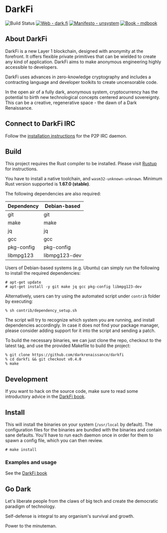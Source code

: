 # DarkFi

![Build Status](https://img.shields.io/github/actions/workflow/status/darkrenaissance/darkfi/ci.yml?branch=master&style=flat-square)
[![Web - dark.fi](https://img.shields.io/badge/Web-dark.fi-white?logo=firefox&logoColor=white&style=flat-square)](https://dark.fi)
[![Manifesto - unsystem](https://img.shields.io/badge/Manifesto-unsystem-informational?logo=minutemailer&logoColor=white&style=flat-square)](https://dark.fi/manifesto.html)
[![Book - mdbook](https://img.shields.io/badge/Book-mdbook-orange?logo=gitbook&logoColor=white&style=flat-square)](https://darkrenaissance.github.io/darkfi)

## About DarkFi

DarkFi is a new Layer 1 blockchain, designed with anonymity at the
forefront. It offers flexible private primitives that can be wielded
to create any kind of application. DarkFi aims to make anonymous
engineering highly accessible to developers.

DarkFi uses advances in zero-knowledge cryptography and includes a
contracting language and developer toolkits to create uncensorable
code.

In the open air of a fully dark, anonymous system, cryptocurrency has
the potential to birth new technological concepts centered around
sovereignty. This can be a creative, regenerative space - the dawn of
a Dark Renaissance.


## Connect to DarkFi IRC

Follow the [installation instructions](https://darkrenaissance.github.io/darkfi/misc/ircd/ircd.html)
for the P2P IRC daemon.

## Build

This project requires the Rust compiler to be installed. 
Please visit [Rustup](https://rustup.rs/) for instructions.

You have to install a native toolchain, and `wasm32-unknown-unknown`.
Minimum Rust version supported is **1.67.0 (stable)**.

The following dependencies are also required:

|   Dependency   |   Debian-based   |   
|----------------|------------------|
| git            | git              |
| make           | make             |
| jq             | jq               |
| gcc            | gcc              |
| pkg-config     | pkg-config       |
| libmpg123      | libmpg123-dev    |

Users of Debian-based systems (e.g. Ubuntu) can simply run the
following to install the required dependencies:

```shell
# apt-get update
# apt-get install -y git make jq gcc pkg-config libmpg123-dev
```

Alternatively, users can try using the automated script under `contrib`
folder by executing:

```shell
% sh contrib/dependency_setup.sh
```

The script will try to recognize which system you are running,
and install dependencies accordingly. In case it does not find your
package manager, please consider adding support for it into the script
and sending a patch.

To build the necessary binaries, we can just clone the repo, checkout
to the latest tag, and use the provided Makefile to build the project:

```shell
% git clone https://github.com/darkrenaissance/darkfi
% cd darkfi && git checkout v0.4.0
% make
```

## Development

If you want to hack on the source code, make sure to read some
introductory advice in the
[DarkFi book](https://darkrenaissance.github.io/darkfi/development/development.html).


## Install

This will install the binaries on your system (`/usr/local` by
default). The configuration files for the binaries are bundled with the
binaries and contain sane defaults. You'll have to run each daemon once
in order for them to spawn a config file, which you can then review.

```shell
# make install
```

### Examples and usage

See the [DarkFi book](https://darkrenaissance.github.io/darkfi)

## Go Dark

Let's liberate people from the claws of big tech and create the
democratic paradigm of technology.

Self-defense is integral to any organism's survival and growth.

Power to the minuteman.
